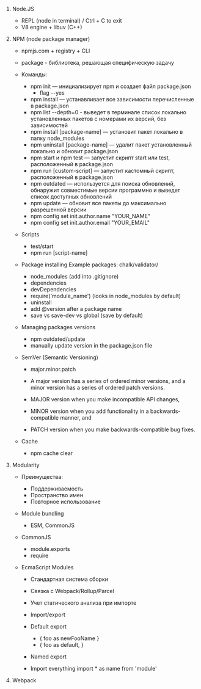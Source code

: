 1. Node.JS
    - REPL (node in terminal) / Ctrl + C to exit
    - V8 engine + libuv (C++)

2. NPM (node package manager)
    - npmjs.com + registry + CLI
    - package - библиотека, решающая специфическую задачу
    - Команды:
        - npm init — инициализирует npm и создает файл package.json
            - flag --yes
        - npm install — устанавливает все зависимости перечисленные в package.json
        - npm list --depth=0 - выведет в терминале список локально установленных пакетов с номерами их версий, без зависимостей
        - npm install [package-name] — установит пакет локально в папку node_modules
        - npm uninstall [package-name] — удалит пакет установленный локально и обновит package.json
        - npm start и npm test — запустит скрипт start или test, расположенный в package.json
        - npm run [custom-script] — запустит кастомный скрипт, расположенный в package.json
        - npm outdated — используется для поиска обновлений, обнаружит совместимые версии программно и выведет список доступных обновлений
        - npm update — обновит все пакеты до максимально разрешенной версии
        - npm config set init.author.name "YOUR_NAME"
        - npm config set init.author.email "YOUR_EMAIL"   

    - Scripts
        - test/start
        - npm run [script-name]
    
    - Package installing
        Example packages: chalk/validator/ 
        - node_modules (add into .gitignore)
        - dependencies
        - devDependencies
        - require('module_name') (looks in node_modules by default)
        - uninstall
        - add @version after a package name
        - save vs save-dev vs global (save by default)
    
    - Managing packages versions
        - npm outdated/update
        - manually update version in the package.json file

    - SemVer (Semantic Versioning)
        - major.minor.patch
        - A major version has a series of ordered minor versions, and a minor version has a series of ordered patch versions.

        - MAJOR version when you make incompatible API changes,
        - MINOR version when you add functionality in a backwards-compatible manner, and
        - PATCH version when you make backwards-compatible bug fixes. 
    
    - Cache
        - npm cache clear

3. Modularity
    - Преимущества: 
        - Поддерживаемость
        - Пространство имен
        - Повторное использование

    - Module bundling
      - ESM, CommonJS
    
    - CommonJS
        - module.exports
        - require
    
    - EcmaScript Modules
        - Стандартная система сборки
        - Связка с Webpack/Rollup/Parcel
        - Учет статического анализа при импорте
        - Import/export
        - Default export
            - { foo as newFooName }
            - { foo as default, } 
        - Named export
            
        - Import everything
            import * as name from 'module'

4. Webpack